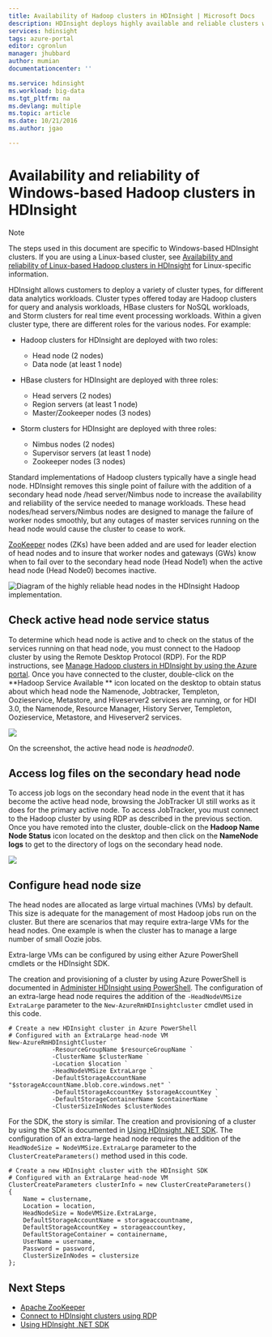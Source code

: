 ```yaml
---
title: Availability of Hadoop clusters in HDInsight | Microsoft Docs
description: HDInsight deploys highly available and reliable clusters with an addtional head node.
services: hdinsight
tags: azure-portal
editor: cgronlun
manager: jhubbard
author: mumian
documentationcenter: ''

ms.service: hdinsight
ms.workload: big-data
ms.tgt_pltfrm: na
ms.devlang: multiple
ms.topic: article
ms.date: 10/21/2016
ms.author: jgao

---
```

# Availability and reliability of Windows-based Hadoop clusters in HDInsight
> [!NOTE]
> The steps used in this document are specific to Windows-based HDInsight clusters. If you are using a Linux-based cluster, see [Availability and reliability of Linux-based Hadoop clusters in HDInsight](hdinsight-high-availability-linux.md) for Linux-specific information.
> 
> 

HDInsight allows customers to deploy a variety of cluster types, for different data analytics workloads. Cluster types offered today are Hadoop clusters for query and analysis workloads, HBase clusters for NoSQL workloads, and Storm clusters for real time event processing workloads. Within a given cluster type, there are different roles for the various nodes. For example:

* Hadoop clusters for HDInsight are deployed with two roles:
  
  * Head node (2 nodes)
  * Data node (at least 1 node)
* HBase clusters for HDInsight are deployed with three roles:
  
  * Head servers (2 nodes)
  * Region servers (at least 1 node)
  * Master/Zookeeper nodes (3 nodes)
* Storm clusters for HDInsight are deployed with three roles:
  
  * Nimbus nodes (2 nodes)
  * Supervisor servers (at least 1 node)
  * Zookeeper nodes (3 nodes)

Standard implementations of Hadoop clusters typically have a single head node. HDInsight removes this single point of failure with the addition of a secondary head node /head server/Nimbus node to increase the availability and reliability of the service needed to manage workloads. These head  nodes/head servers/Nimbus nodes are designed to manage the failure of worker nodes smoothly, but any outages of master services running on the head node would cause the cluster to cease to work.

[ZooKeeper](http://zookeeper.apache.org/) nodes (ZKs) have been added and are used for leader election of head nodes and to insure that worker nodes and gateways (GWs) know when to fail over to the secondary head node (Head Node1) when the active head node (Head Node0) becomes inactive.

![Diagram of the highly reliable head nodes in the HDInsight Hadoop implementation.](./media/hdinsight-high-availability/hadoop.high.availability.architecture.diagram.png)

## Check active head node service status
To determine which head node is active and to check on the status of the services running on that head node, you must connect to the Hadoop cluster by using the Remote Desktop Protocol (RDP). For the RDP instructions, see [Manage Hadoop clusters in HDInsight by using the Azure portal](hdinsight-administer-use-management-portal.md#connect-to-hdinsight-clusters-by-using-rdp). Once you have connected to the cluster, double-click on the **Hadoop Service Available ** icon located on the desktop to obtain status about which head node the Namenode, Jobtracker, Templeton, Oozieservice, Metastore, and Hiveserver2 services are running, or for HDI 3.0, the Namenode, Resource Manager, History Server, Templeton, Oozieservice, Metastore, and Hiveserver2 services.

![](./media/hdinsight-high-availability/Hadoop.Service.Availability.Status.png)

On the screenshot, the active head node is *headnode0*.

## Access log files on the secondary head node
To access job logs on the secondary head node in the event that it has become the active head node, browsing the JobTracker UI still works as it does for the primary active node. To access JobTracker, you must connect to the Hadoop cluster by using RDP as described in the previous section. Once you have remoted into the cluster, double-click on the **Hadoop Name Node Status** icon located on the desktop and then click on the **NameNode logs** to get to the directory of logs on the secondary head node.

![](./media/hdinsight-high-availability/Hadoop.Head.Node.Log.Files.png)

## Configure head node size
The head nodes are allocated as large virtual machines (VMs) by default. This size is adequate for the management of most Hadoop jobs run on the cluster. But there are scenarios that may require extra-large VMs for the head nodes. One example is when the cluster has to manage a large number of small Oozie jobs.

Extra-large VMs can be configured by using either Azure PowerShell cmdlets or the HDInsight SDK.

The creation and provisioning of a cluster by using Azure PowerShell is documented in [Administer HDInsight using PowerShell](hdinsight-administer-use-powershell.md). The configuration of an extra-large head node requires the addition of the `-HeadNodeVMSize ExtraLarge` parameter to the `New-AzureRmHDInsightcluster` cmdlet used in this code.

    # Create a new HDInsight cluster in Azure PowerShell
    # Configured with an ExtraLarge head-node VM
    New-AzureRmHDInsightCluster `
                -ResourceGroupName $resourceGroupName `
                -ClusterName $clusterName ` 
                -Location $location `
                -HeadNodeVMSize ExtraLarge `
                -DefaultStorageAccountName "$storageAccountName.blob.core.windows.net" `
                -DefaultStorageAccountKey $storageAccountKey `
                -DefaultStorageContainerName $containerName  `
                -ClusterSizeInNodes $clusterNodes

For the SDK, the story is similar. The creation and provisioning of a cluster by using the SDK is documented in [Using HDInsight .NET SDK](hdinsight-provision-clusters.md#sdk). The configuration of an extra-large head node requires the addition of the `HeadNodeSize = NodeVMSize.ExtraLarge` parameter to the `ClusterCreateParameters()` method used in this code.

    # Create a new HDInsight cluster with the HDInsight SDK
    # Configured with an ExtraLarge head-node VM
    ClusterCreateParameters clusterInfo = new ClusterCreateParameters()
    {
        Name = clustername,
        Location = location,
        HeadNodeSize = NodeVMSize.ExtraLarge,
        DefaultStorageAccountName = storageaccountname,
        DefaultStorageAccountKey = storageaccountkey,
        DefaultStorageContainer = containername,
        UserName = username,
        Password = password,
        ClusterSizeInNodes = clustersize
    };


## Next Steps
* [Apache ZooKeeper](http://zookeeper.apache.org/)
* [Connect to HDInsight clusters using RDP](hdinsight-administer-use-management-portal.md#rdp)
* [Using HDInsight .NET SDK](hdinsight-provision-clusters.md#sdk)


